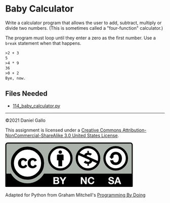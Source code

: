 # Baby Calculator

Write a calculator program that allows the user to add, subtract, multiply or divide two numbers. (This is sometimes called a "four-function" calculator.)

The program must loop until they enter a zero as the first number. Use a `break` statement when that happens.

```
>2 + 3
5
>4 * 9
36
>0 + 2
Bye, now.
```

## Files Needed

* [114_baby_calculator.py](../_static/examples/114_baby_calculator.py)


---


©2021 Daniel Gallo


This assignment is licensed under a
[Creative Commons Attribution-NonCommercial-ShareAlike 3.0 United States License](https://creativecommons.org/licenses/by-nc-sa/3.0/us/deed.en_US).  

![Creative Commons License](images/by-nc-sa.png)







Adapted for Python from Graham Mitchell's [Programming By Doing](https://programmingbydoing.com/)